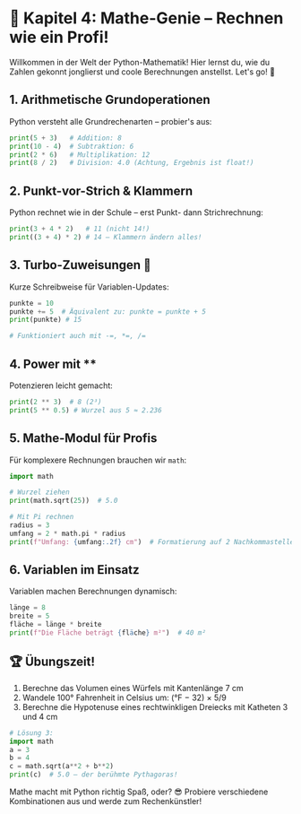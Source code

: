 # 🧮 Kapitel 4: Mathe-Genie – Rechnen wie ein Profi!

Willkommen in der Welt der Python-Mathematik! Hier lernst du, wie du Zahlen gekonnt jonglierst und coole Berechnungen anstellst. Let's go! 🚀

## 1. Arithmetische Grundoperationen

Python versteht alle Grundrechenarten – probier's aus:

```python
print(5 + 3)   # Addition: 8
print(10 - 4)  # Subtraktion: 6
print(2 * 6)   # Multiplikation: 12
print(8 / 2)   # Division: 4.0 (Achtung, Ergebnis ist float!)
```

## 2. Punkt-vor-Strich & Klammern

Python rechnet wie in der Schule – erst Punkt- dann Strichrechnung:

```python
print(3 + 4 * 2)   # 11 (nicht 14!)
print((3 + 4) * 2) # 14 – Klammern ändern alles!
```

## 3. Turbo-Zuweisungen 🚀

Kurze Schreibweise für Variablen-Updates:

```python
punkte = 10
punkte += 5  # Äquivalent zu: punkte = punkte + 5
print(punkte) # 15

# Funktioniert auch mit -=, *=, /=
```

## 4. Power mit \*\*

Potenzieren leicht gemacht:

```python
print(2 ** 3)  # 8 (2³)
print(5 ** 0.5) # Wurzel aus 5 ≈ 2.236
```

## 5. Mathe-Modul für Profis

Für komplexere Rechnungen brauchen wir `math`:

```python
import math

# Wurzel ziehen
print(math.sqrt(25))  # 5.0

# Mit Pi rechnen
radius = 3
umfang = 2 * math.pi * radius
print(f"Umfang: {umfang:.2f} cm")  # Formatierung auf 2 Nachkommastellen
```

## 6. Variablen im Einsatz

Variablen machen Berechnungen dynamisch:

```python
länge = 8
breite = 5
fläche = länge * breite
print(f"Die Fläche beträgt {fläche} m²")  # 40 m²
```

## 🏆 Übungszeit!

1. Berechne das Volumen eines Würfels mit Kantenlänge 7 cm
2. Wandele 100° Fahrenheit in Celsius um: (°F − 32) × 5/9
3. Berechne die Hypotenuse eines rechtwinkligen Dreiecks mit Katheten 3 und 4 cm

```python
# Lösung 3:
import math
a = 3
b = 4
c = math.sqrt(a**2 + b**2)
print(c)  # 5.0 – der berühmte Pythagoras!
```

Mathe macht mit Python richtig Spaß, oder? 😎 Probiere verschiedene Kombinationen aus und werde zum Rechenkünstler!
